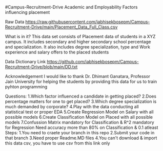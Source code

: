 #Campus-Recruitment-Drive
Academic and Employability Factors influencing placement

Raw Data
https://raw.githubusercontent.com/iabhisekbosepm/Campus-Recruitment-Drive/main/Placement_Data_Full_Class.csv

What is in it?
This data set consists of Placement data of students in a XYZ campus. It includes secondary and higher secondary school percentage and specialization. It also includes degree specialization, type and Work experience and salary offers to the placed students

Data Dictionary Link
https://github.com/iabhisekbosepm/Campus-Recruitment-Drive/blob/main/DD.txt

Acknowledgement
I would like to thank Dr. Dhimant Ganatara, Professor Jain University for helping the students by providing this data for us to train pyhton programming

Questions:
1.Which factor influenced a candidate in getting placed?
2.Does percentage matters for one to get placed?
3.Which degree specialization is much demanded by corporate?
4.Play with the data conducting all statistical test or proper EDA
5.Create Regression Model on Salary with all possible models
6.Create Classification Model on Placed with all possible models
7.Confussion Matrix mandatory for Classification & R^2 mandatory for Regression
Need accuracy more than 80% on Classification & 0.1 atleast
Steps:
1.You need to craete your branch in this repo
2.Submit your code in that branch
3.Need proper Readme.MD files
4.You can't download & import this data csv, you have to use csv from this link only